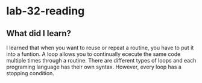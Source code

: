 # lab-32-reading

## What did I learn?

I learned that when you want to reuse or repeat a routine, you have to put it into a funtion.
A loop allows you to continually ececute the same code multiple times through a routine.
There are different types of loops and each programing language has their own syntax.
However, every loop has a stopping condition.
